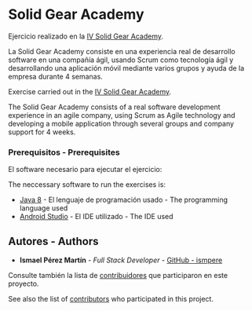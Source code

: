 # Solid Gear Academy

Ejercicio realizado en la [IV Solid Gear Academy](https://solidgeargroup.com/solidgear-academy/).

La Solid Gear Academy consiste en una experiencia real de desarrollo software en una compañía ágil, usando Scrum como
tecnología ágil y desarrollando una aplicación móvil mediante varios grupos y ayuda de la empresa durante 4 semanas.

Exercise carried out in the [IV Solid Gear Academy](https://solidgeargroup.com/solidgear-academy/).

The Solid Gear Academy consists of a real software development experience in an agile company, using Scrum as
Agile technology and developing a mobile application through several groups and company support for 4 weeks.

### Prerequisitos - Prerequisites

El software necesario para ejecutar el ejercicio:

The neccessary software to run the exercises is:

- [Java 8](https://www.oracle.com/technetwork/java/javase/downloads/jdk8-downloads-2133151.html) - El lenguaje de programación usado - The programming language used
- [Android Studio](https://developer.android.com/studio) - El IDE utilizado - The IDE used

## Autores - Authors

- **Ismael Pérez Martín** - _Full Stack Developer_ - [GitHub - ismpere](https://github.com/ismpere)

Consulte también la lista de [contribuidores](https://github.com/jesusinri/SAD/graphs/contributors) que participaron en este proyecto.

See also the list of [contributors](https://github.com/jesusinri/SAD/graphs/contributors) who participated in this project.

<!-- ## License

This project is licensed under the MIT License - see the [LICENSE.md](LICENSE.md) file for details

## Acknowledgments

- Hat tip to anyone whose code was used
- Inspiration
- etc -->

